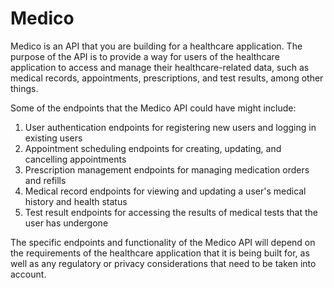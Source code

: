 # Medico
Medico is an API that you are building for a healthcare application. The purpose of the API is to provide a way for users of the healthcare application to access and manage their healthcare-related data, such as medical records, appointments, prescriptions, and test results, among other things.

Some of the endpoints that the Medico API could have might include:
<ol>
<li>User authentication endpoints for registering new users and logging in existing users</li>
<li>Appointment scheduling endpoints for creating, updating, and cancelling appointments</li>
<li>Prescription management endpoints for managing medication orders and refills</li>
<li>Medical record endpoints for viewing and updating a user's medical history and health status</li>
<li>Test result endpoints for accessing the results of medical tests that the user has undergone</li>
</ol>

The specific endpoints and functionality of the Medico API will depend on the requirements of the healthcare application that it is being built for, as well as any regulatory or privacy considerations that need to be taken into account.
